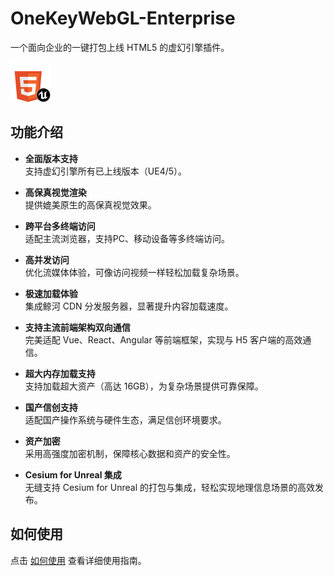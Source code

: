 # OneKeyWebGL-Enterprise

一个面向企业的一键打包上线 HTML5 的虚幻引擎插件。

 
<img src="https://raw.githubusercontent.com/GINHE527/OneKeyWebGL-Enterprise-/main/images/OneKeyWebGL.png" alt="OneKeyWebGL-Enterprise" style="width:64px; height:64px;">


## 功能介绍
- **全面版本支持**  
  支持虚幻引擎所有已上线版本（UE4/5）。
  
- **高保真视觉渲染**  
  提供媲美原生的高保真视觉效果。

- **跨平台多终端访问**  
  适配主流浏览器，支持PC、移动设备等多终端访问。

- **高并发访问**  
  优化流媒体体验，可像访问视频一样轻松加载复杂场景。

- **极速加载体验**  
  集成鲸河 CDN 分发服务器，显著提升内容加载速度。

- **支持主流前端架构双向通信**  
  完美适配 Vue、React、Angular 等前端框架，实现与 H5 客户端的高效通信。

- **超大内存加载支持**  
  支持加载超大资产（高达 16GB），为复杂场景提供可靠保障。

- **国产信创支持**  
  适配国产操作系统与硬件生态，满足信创环境要求。

- **资产加密**  
  采用高强度加密机制，保障核心数据和资产的安全性。

- **Cesium for Unreal 集成**  
  无缝支持 Cesium for Unreal 的打包与集成，轻松实现地理信息场景的高效发布。

## 如何使用  
点击 [如何使用](https://support.qq.com/products/673962/faqs-more/?id=161024) 查看详细使用指南。
